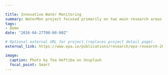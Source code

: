 ```yaml
---
 
title: Innovative Water Monitoring
summary: WaterMon project focused primarily on two main research areas - (1) on the development and demonstration of a real-time monitoring technology for the detection of pathogens (specifically E-Coli and Enterococci) in drinking and bathing water, as this is a water quality and monitoring priority in Ireland; and (2) development of a demonstration-level integrated system for monitoring nutrients Nitrogen and Phosphorus (N&P) and calculating the assimilative capacity in watercourses `external_link`.
tags:
- Demo
date: "2016-04-27T00:00:00Z"

# Optional external URL for project (replaces project detail page).
external_link: https://www.epa.ie/publications/research/epa-research-2030-reports/Research_Report_380.pdf

image:
  caption: Photo by Toa Heftiba on Unsplash
  focal_point: Smart
---
```

